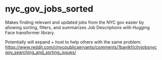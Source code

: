 # nyc_gov_jobs_sorted

Makes finding relevant and updated jobs from the NYC gov easier by allowing sorting, filters, and summarizes Job Descriptions with Hugging Face transformer library.

Potentially will expand + host to help others with the same problem: https://www.reddit.com/r/nycpublicservants/comments/1bayjkf/cityjobsnycgov_searching_and_sorting_issues/
